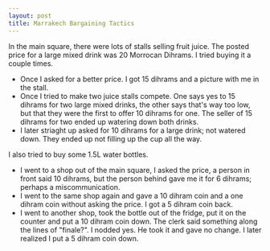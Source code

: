 ```yaml
---
layout: post
title: Marrakech Bargaining Tactics
---
```


In the main square, there were lots of stalls selling fruit juice. The posted price for a large mixed drink was 20 Morrocan Dihrams. I tried buying it a couple times.

- Once I asked for a better price. I got 15 dihrams and a picture with me in the stall.
- Once I tried to make two juice stalls compete. One says yes to 15 dihrams for two large mixed drinks, the other says that's way too low, but that they were the first to offer 10 dihrams for one. The seller of 15 dihrams for two ended up watering down both drinks.
- I later striaght up asked for 10 dihrams for a large drink; not watered down. They ended up not filling up the cup all the way.

I also tried to buy some 1.5L water bottles.

- I went to a shop out of the main square, I asked the price, a person in front said 10 dihrams, but the person behind gave me it for 6 dihrams; perhaps a miscommunication.
- I went to the same shop again and gave a 10 dihram coin and a one dihram coin without asking the price. I got a 5 dihram coin back.
- I went to another shop, took the bottle out of the fridge, put it on the counter and put a 10 dihram coin down. The clerk said something along the lines of "finale?". I nodded yes. He took it and gave no change. I later realized I put a 5 dihram coin down.
